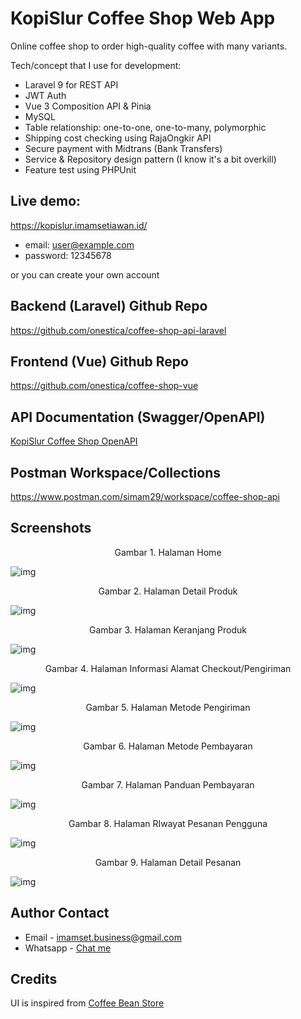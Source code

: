 # KopiSlur Coffee Shop Web App
Online coffee shop to order high-quality coffee with many variants.

Tech/concept that I use for development:

* Laravel 9 for REST API
* JWT Auth
* Vue 3 Composition API & Pinia
* MySQL
* Table relationship: one-to-one, one-to-many, polymorphic
* Shipping cost checking using RajaOngkir API
* Secure payment with Midtrans (Bank Transfers)
* Service & Repository design pattern (I know it's a bit overkill)
* Feature test using PHPUnit

## Live demo:

https://kopislur.imamsetiawan.id/

* email: user@example.com
* password: 12345678

or you can create your own account

## Backend (Laravel) Github Repo
https://github.com/onestica/coffee-shop-api-laravel

## Frontend (Vue) Github Repo
https://github.com/onestica/coffee-shop-vue

## API Documentation (Swagger/OpenAPI)
[KopiSlur Coffee Shop OpenAPI](https://github.com/onestica/coffee-shop-app-showcase/blob/master/kopislur-coffee-shop-openapi.yml)

## Postman Workspace/Collections
https://www.postman.com/simam29/workspace/coffee-shop-api

## Screenshots

<p style="text-align: center;">Gambar 1. Halaman Home</p>

![img](https://github.com/onestica/coffee-shop-app-showcase/blob/master/screenshots/shop_page.png?raw=true)

<p style="text-align: center;">Gambar 2. Halaman Detail Produk</p>

![img](https://github.com/onestica/coffee-shop-app-showcase/blob/master/screenshots/product_page.png?raw=true)

<p style="text-align: center;">Gambar 3. Halaman Keranjang Produk</p>

![img](https://github.com/onestica/coffee-shop-app-showcase/blob/master/screenshots/cart_page.png?raw=true)

<p style="text-align: center;">Gambar 4. Halaman Informasi Alamat Checkout/Pengiriman</p>

![img](https://github.com/onestica/coffee-shop-app-showcase/blob/master/screenshots/checkout_page.png?raw=true)

<p style="text-align: center;">Gambar 5. Halaman Metode Pengiriman</p>

![img](https://github.com/onestica/coffee-shop-app-showcase/blob/master/screenshots/shipping_page.png?raw=true)

<p style="text-align: center;">Gambar 6. Halaman Metode Pembayaran</p>

![img](https://github.com/onestica/coffee-shop-app-showcase/blob/master/screenshots/payment_page.png?raw=true)

<p style="text-align: center;">Gambar 7. Halaman Panduan Pembayaran</p>

![img](https://github.com/onestica/coffee-shop-app-showcase/blob/master/screenshots/payment_instruction_page.png?raw=true)

<p style="text-align: center;">Gambar 8. Halaman RIwayat Pesanan Pengguna</p>

![img](https://github.com/onestica/coffee-shop-app-showcase/blob/master/screenshots/order_history_page.png?raw=true)

<p style="text-align: center;">Gambar 9. Halaman Detail Pesanan</p>

![img](https://github.com/onestica/coffee-shop-app-showcase/blob/master/screenshots/order_detail_page.png?raw=true)

## Author Contact

- Email - [imamset.business@gmail.com](mailto:imamset.business@gmail.com)
- Whatsapp - [Chat me](https://wa.me/62242510043)
<!-- - Website - [Imam Setiawan](https://imamsetiawan.id) -->

## Credits
UI is inspired from [Coffee Bean Store](https://store.coffeebean.com/)
